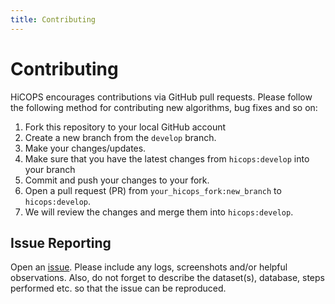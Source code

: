 ```yaml
---
title: Contributing
---
```


# Contributing
HiCOPS encourages contributions via GitHub pull requests. Please follow the following method for contributing new algorithms, bug fixes and so on:

1. Fork this repository to your local GitHub account
2. Create a new branch from the `develop` branch.
3. Make your changes/updates.
4. Make sure that you have the latest changes from `hicops:develop` into your branch
5. Commit and push your changes to your fork.
6. Open a pull request (PR) from `your_hicops_fork:new_branch` to `hicops:develop`.
7. We will review the changes and merge them into `hicops:develop`.

## Issue Reporting
Open an [issue](https://github.com/pcdslab/hicops/issues). Please include any logs, screenshots and/or helpful observations. Also, do not forget to describe the dataset(s), database, steps performed etc. so that the issue can be reproduced.